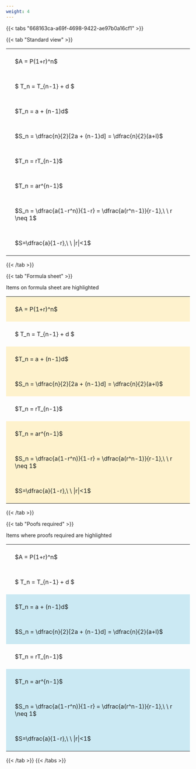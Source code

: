 ```yaml
---
weight: 4
---
```


{{< tabs "668163ca-a69f-4698-9422-ae97b0a16cf1" >}}

{{< tab "Standard view" >}}

<style type="text/css">
#T_cb007 th.col_heading {
  text-align: left;
  font-size: 1em;
}
#T_cb007 td {
  text-align: left;
  font-size: 1em;
  padding: 1.5em;
}
</style>
<table id="T_cb007">
  <thead>
  </thead>
  <tbody>
    <tr>
      <td id="T_cb007_row0_col0" class="data row0 col0" >$A = P(1+r)^n$</td>
    </tr>
    <tr>
      <td id="T_cb007_row1_col0" class="data row1 col0" >$ T_n = T_{n-1} + d $</td>
    </tr>
    <tr>
      <td id="T_cb007_row2_col0" class="data row2 col0" >$T_n = a + (n-1)d$</td>
    </tr>
    <tr>
      <td id="T_cb007_row3_col0" class="data row3 col0" >$S_n = \dfrac{n}{2}[2a + (n-1)d] = \dfrac{n}{2}(a+l)$</td>
    </tr>
    <tr>
      <td id="T_cb007_row4_col0" class="data row4 col0" >$T_n = rT_{n-1}$</td>
    </tr>
    <tr>
      <td id="T_cb007_row5_col0" class="data row5 col0" >$T_n = ar^{n-1}$</td>
    </tr>
    <tr>
      <td id="T_cb007_row6_col0" class="data row6 col0" >$S_n = \dfrac{a(1-r^n)}{1-r} = \dfrac{a(r^n-1)}{r-1},\ \  r \neq 1$</td>
    </tr>
    <tr>
      <td id="T_cb007_row7_col0" class="data row7 col0" >$S=\dfrac{a}{1-r},\ \ |r|<1$</td>
    </tr>
  </tbody>
</table>
{{< /tab >}}

{{< tab "Formula sheet" >}}

Items on formula sheet are highlighted 
<br>
<style type="text/css">
#T_80c3b th.col_heading {
  text-align: left;
  font-size: 1em;
}
#T_80c3b td {
  text-align: left;
  font-size: 1em;
  padding: 1.5em;
}
#T_80c3b_row0_col0, #T_80c3b_row2_col0, #T_80c3b_row3_col0, #T_80c3b_row5_col0, #T_80c3b_row6_col0, #T_80c3b_row7_col0 {
  background-color: rgba(255,194,10, 0.2);
}
#T_80c3b_row1_col0, #T_80c3b_row4_col0 {
  background-color: rgba(0,0,0,0);
}
</style>
<table id="T_80c3b">
  <thead>
  </thead>
  <tbody>
    <tr>
      <td id="T_80c3b_row0_col0" class="data row0 col0" >$A = P(1+r)^n$</td>
    </tr>
    <tr>
      <td id="T_80c3b_row1_col0" class="data row1 col0" >$ T_n = T_{n-1} + d $</td>
    </tr>
    <tr>
      <td id="T_80c3b_row2_col0" class="data row2 col0" >$T_n = a + (n-1)d$</td>
    </tr>
    <tr>
      <td id="T_80c3b_row3_col0" class="data row3 col0" >$S_n = \dfrac{n}{2}[2a + (n-1)d] = \dfrac{n}{2}(a+l)$</td>
    </tr>
    <tr>
      <td id="T_80c3b_row4_col0" class="data row4 col0" >$T_n = rT_{n-1}$</td>
    </tr>
    <tr>
      <td id="T_80c3b_row5_col0" class="data row5 col0" >$T_n = ar^{n-1}$</td>
    </tr>
    <tr>
      <td id="T_80c3b_row6_col0" class="data row6 col0" >$S_n = \dfrac{a(1-r^n)}{1-r} = \dfrac{a(r^n-1)}{r-1},\ \  r \neq 1$</td>
    </tr>
    <tr>
      <td id="T_80c3b_row7_col0" class="data row7 col0" >$S=\dfrac{a}{1-r},\ \ |r|<1$</td>
    </tr>
  </tbody>
</table>
{{< /tab >}}

{{< tab "Poofs required" >}}

Items where proofs required are highlighted 
<br>
<style type="text/css">
#T_b1066 th.col_heading {
  text-align: left;
  font-size: 1em;
}
#T_b1066 td {
  text-align: left;
  font-size: 1em;
  padding: 1.5em;
}
#T_b1066_row0_col0, #T_b1066_row1_col0, #T_b1066_row4_col0 {
  background-color: rgba(0,0,0,0);
}
#T_b1066_row2_col0, #T_b1066_row3_col0, #T_b1066_row5_col0, #T_b1066_row6_col0, #T_b1066_row7_col0 {
  background-color: rgba(0,150,200, 0.2);
}
</style>
<table id="T_b1066">
  <thead>
  </thead>
  <tbody>
    <tr>
      <td id="T_b1066_row0_col0" class="data row0 col0" >$A = P(1+r)^n$</td>
    </tr>
    <tr>
      <td id="T_b1066_row1_col0" class="data row1 col0" >$ T_n = T_{n-1} + d $</td>
    </tr>
    <tr>
      <td id="T_b1066_row2_col0" class="data row2 col0" >$T_n = a + (n-1)d$</td>
    </tr>
    <tr>
      <td id="T_b1066_row3_col0" class="data row3 col0" >$S_n = \dfrac{n}{2}[2a + (n-1)d] = \dfrac{n}{2}(a+l)$</td>
    </tr>
    <tr>
      <td id="T_b1066_row4_col0" class="data row4 col0" >$T_n = rT_{n-1}$</td>
    </tr>
    <tr>
      <td id="T_b1066_row5_col0" class="data row5 col0" >$T_n = ar^{n-1}$</td>
    </tr>
    <tr>
      <td id="T_b1066_row6_col0" class="data row6 col0" >$S_n = \dfrac{a(1-r^n)}{1-r} = \dfrac{a(r^n-1)}{r-1},\ \  r \neq 1$</td>
    </tr>
    <tr>
      <td id="T_b1066_row7_col0" class="data row7 col0" >$S=\dfrac{a}{1-r},\ \ |r|<1$</td>
    </tr>
  </tbody>
</table>
{{< /tab >}}
{{< /tabs >}}